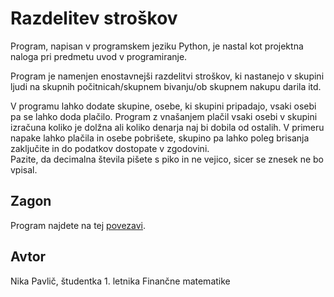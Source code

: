 # Razdelitev stroškov
Program, napisan v programskem jeziku Python, je nastal kot projektna naloga pri predmetu uvod v programiranje.

Program je namenjen enostavnejši razdelitvi stroškov, ki nastanejo v skupini ljudi na skupnih počitnicah/skupnem bivanju/ob skupnem nakupu darila itd.

V programu lahko dodate skupine, osebe, ki skupini pripadajo, vsaki osebi pa se lahko doda plačilo. Program z vnašanjem plačil vsaki osebi v skupini izračuna koliko je dolžna ali koliko denarja naj bi dobila od ostalih. V primeru napake lahko plačila in osebe pobrišete, skupino pa lahko poleg brisanja zaključite in do podatkov dostopate v zgodovini.  
Pazite, da decimalna števila pišete s piko in ne vejico, sicer se znesek ne bo vpisal.
## Zagon
Program najdete na tej [povezavi](http://127.0.0.1:8080/).
 ## Avtor
 Nika Pavlič, študentka 1. letnika Finančne matematike
